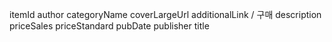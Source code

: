 itemId
author
categoryName
coverLargeUrl
additionalLink / 구매
description
priceSales
priceStandard
pubDate
publisher
title
